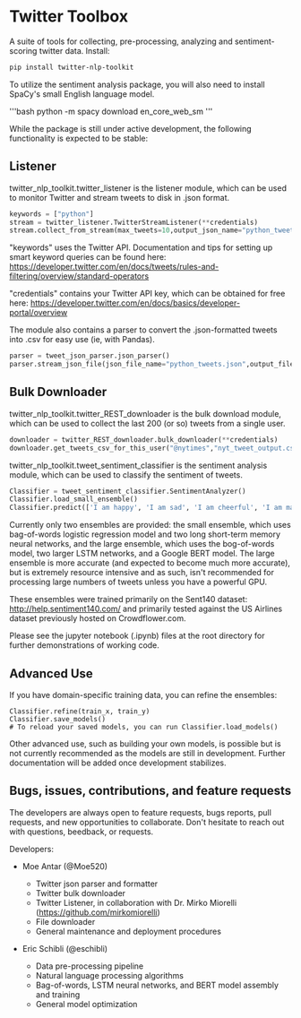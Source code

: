 
# Twitter Toolbox

A suite of tools for collecting, pre-processing, analyzing and sentiment-scoring twitter data.
Install:
```bash
pip install twitter-nlp-toolkit
```

To utilize the sentiment analysis package, you will also need to install SpaCy's small English language model. 

'''bash
python -m spacy download en_core_web_sm
'''

While the package is still under active development, the following functionality is expected to be stable:

## Listener

twitter_nlp_toolkit.twitter_listener is the listener module, which can be used to monitor Twitter and stream
tweets to disk in .json format.

```python
keywords = ["python"]
stream = twitter_listener.TwitterStreamListener(**credentials)
stream.collect_from_stream(max_tweets=10,output_json_name="python_tweets.json", target_words=keywords)
```
"keywords" uses the Twitter API. Documentation and tips for setting up smart keyword queries can be found here:
https://developer.twitter.com/en/docs/tweets/rules-and-filtering/overview/standard-operators

"credentials" contains your Twitter API key, which can be obtained for free here:
https://developer.twitter.com/en/docs/basics/developer-portal/overview

The module also contains a parser to convert the .json-formatted tweets into .csv for easy use (ie, with Pandas).

```python
parser = tweet_json_parser.json_parser()
parser.stream_json_file(json_file_name="python_tweets.json",output_file_name="parsed_python_tweets.csv")
```

## Bulk Downloader

twitter_nlp_toolkit.twitter_REST_downloader is the bulk download module, which can be used to collect the last
200 (or so) tweets from a single user.

```python
downloader = twitter_REST_downloader.bulk_downloader(**credentials)
downloader.get_tweets_csv_for_this_user("@nytimes","nyt_tweet_output.csv")
```

twitter_nlp_toolkit.tweet_sentiment_classifier is the sentiment analysis module, which can be used to
classify the sentiment of tweets.

```python
Classifier = tweet_sentiment_classifier.SentimentAnalyzer()
Classifier.load_small_ensemble()
Classifier.predict(['I am happy', 'I am sad', 'I am cheerful', 'I am mad']) # will return [1, 0, 1, 0]
```

Currently only two ensembles are provided: the small ensemble, which uses bag-of-words logistic regression model and
two long short-term memory neural networks, and the large ensemble, which uses the bog-of-words model, two larger LSTM
networks, and a Google BERT model. The large ensemble is more accurate (and expected to become much more accurate), but
is extremely resource intensive and as such, isn't recommended for processing large numbers of tweets unless you have
a powerful GPU.

These ensembles were trained primarily on the Sent140 dataset: http://help.sentiment140.com/ and primarily tested
against the US Airlines dataset previously hosted on Crowdflower.com.

Please see the jupyter notebook (.ipynb) files at the root directory for further demonstrations of working code.

## Advanced Use

If you have domain-specific training data, you can refine the ensembles:

```
Classifier.refine(train_x, train_y)
Classifier.save_models()
# To reload your saved models, you can run Classifier.load_models()
```

Other advanced use, such as building your own models, is possible but is not currently recommended as the models
are still in development. Further documentation will be added once development stabilizes.

## Bugs, issues, contributions, and feature requests

The developers are always open to feature requests, bugs reports, pull requests, and new opportunities to collaborate.
Don't hesitate to reach out with questions, beedback, or requests.

Developers:

* Moe Antar (@Moe520) 
    * Twitter json parser and formatter
    * Twitter bulk downloader 
    * Twitter Listener, in collaboration with Dr. Mirko Miorelli (https://github.com/mirkomiorelli)
    * File downloader
    * General maintenance and deployment procedures
    
* Eric Schibli (@eschibli)
    * Data pre-processing pipeline
    * Natural language processing algorithms
    * Bag-of-words, LSTM neural networks, and BERT model assembly and training
    * General model optimization


